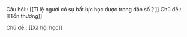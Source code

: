 Câu hỏi:: [[Tỉ lệ người có sự bất lực học được trong dân số？]]
Chủ đề:: [[Tổn thương]] 

Chủ đề:: [[Xã hội học]]